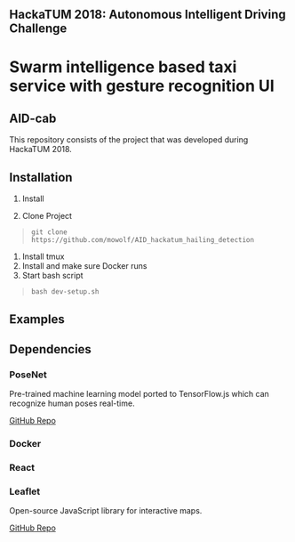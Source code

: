 ## HackaTUM 2018: Autonomous Intelligent Driving Challenge
# Swarm intelligence based taxi service with gesture recognition UI
## AID-cab

This repository consists of the project that was developed during HackaTUM 2018.

## Installation

1. Install


2. Clone Project
> `git clone https://github.com/mowolf/AID_hackatum_hailing_detection`

1. Install tmux
1. Install and make sure Docker runs
1. Start bash script
> `bash dev-setup.sh`

## Examples


## Dependencies

### PoseNet
Pre-trained machine learning model ported to TensorFlow.js which can recognize human poses real-time.

[GitHub Repo](https://github.com/tensorflow/tfjs-models/tree/master/posenet)

### Docker
### React

### Leaflet
Open-source JavaScript library for interactive maps.

[GitHub Repo](https://github.com/Leaflet/Leaflet)
